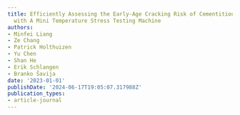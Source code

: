 ```yaml
---
title: Efficiently Assessing the Early-Age Cracking Risk of Cementitious Materials
  with A Mini Temperature Stress Testing Machine
authors:
- Minfei Liang
- Ze Chang
- Patrick Holthuizen
- Yu Chen
- Shan He
- Erik Schlangen
- Branko Šavija
date: '2023-01-01'
publishDate: '2024-06-17T19:05:07.317988Z'
publication_types:
- article-journal
---
```

